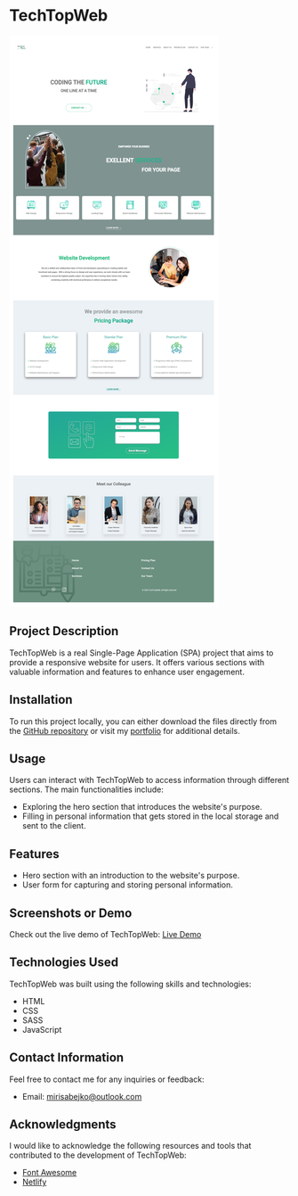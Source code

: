 # TechTopWeb

![TechTopWeb Screenshot](./img/techtopweb.png)

## Project Description

TechTopWeb is a real Single-Page Application (SPA) project that aims to provide a responsive website for users. It offers various sections with valuable information and features to enhance user engagement.

## Installation

To run this project locally, you can either download the files directly from the [GitHub repository](insert_github_repo_url_here) or visit my [portfolio](https://mirisabejko.netlify.app/) for additional details.

## Usage

Users can interact with TechTopWeb to access information through different sections. The main functionalities include:

- Exploring the hero section that introduces the website's purpose.
- Filling in personal information that gets stored in the local storage and sent to the client.

## Features

- Hero section with an introduction to the website's purpose.
- User form for capturing and storing personal information.

## Screenshots or Demo

Check out the live demo of TechTopWeb: [Live Demo](https://techtopweb.netlify.app/)

## Technologies Used

TechTopWeb was built using the following skills and technologies:

- HTML
- CSS
- SASS
- JavaScript

## Contact Information

Feel free to contact me for any inquiries or feedback:

- Email: mirisabejko@outlook.com

## Acknowledgments

I would like to acknowledge the following resources and tools that contributed to the development of TechTopWeb:


- [Font Awesome](https://fontawesome.com/)
- [Netlify](https://www.netlify.com/)


